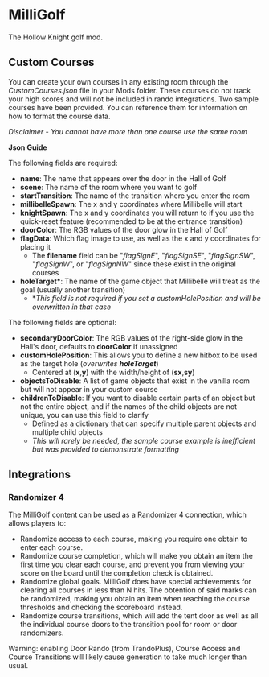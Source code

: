 # MilliGolf

The Hollow Knight golf mod.

## Custom Courses

You can create your own courses in any existing room through the *CustomCourses.json* file in your Mods folder. These courses do not track your high scores and will not be included in rando integrations.
Two sample courses have been provided. You can reference them for information on how to format the course data.

*Disclaimer - You cannot have more than one course use the same room*

__Json Guide__

The following fields are required:
- **name**: The name that appears over the door in the Hall of Golf
- **scene**: The name of the room where you want to golf
- **startTransition**: The name of the transition where you enter the room
- **millibelleSpawn**: The x and y coordinates where Millibelle will start
- **knightSpawn**: The x and y coordinates you will return to if you use the quick-reset feature (recommended to be at the entrance transition)
- **doorColor**: The RGB values of the door glow in the Hall of Golf
- **flagData**: Which flag image to use, as well as the x and y coordinates for placing it
	- The **filename** field can be "*flagSignE*", "*flagSignSE*", "*flagSignSW*", "*flagSignW*", or "*flagSignNW*" since these exist in the original courses
- **holeTarget\***: The name of the game object that Millibelle will treat as the goal (usually another transition)
	- \**This field is not required if you set a customHolePosition and will be overwritten in that case*

The following fields are optional:
- **secondaryDoorColor**: The RGB values of the right-side glow in the Hall's door, defaults to **doorColor** if unassigned
- **customHolePosition**: This allows you to define a new hitbox to be used as the target hole (*overwrites **holeTarget***)
	- Centered at (**x**,**y**) with the width/height of (**sx**,**sy**)
- **objectsToDisable**: A list of game objects that exist in the vanilla room but will not appear in your custom course
- **childrenToDisable**: If you want to disable certain parts of an object but not the entire object, and if the names of the child objects are not unique, you can use this field to clarify
	- Defined as a dictionary that can specify multiple parent objects and multiple child objects
	- *This will rarely be needed, the sample course example is inefficient but was provided to demonstrate formatting*

## Integrations

### Randomizer 4

The MilliGolf content can be used as a Randomizer 4 connection, which allows players to:

- Randomize access to each course, making you require one obtain to enter each course.
- Randomize course completion, which will make you obtain an item the first time you clear each course, and prevent you from viewing your score on the board until the completion check is obtained.
- Randomize global goals. MilliGolf does have special achievements for clearing all courses in less than N hits. The obtention of said marks can be randomized, making you obtain an item when reaching the course thresholds and checking the scoreboard instead.
- Randomize course transitions, which will add the tent door as well as all the individual course doors to the transition pool for room or door randomizers.

Warning: enabling Door Rando (from TrandoPlus), Course Access and Course Transitions will likely cause generation to take much longer than usual.
